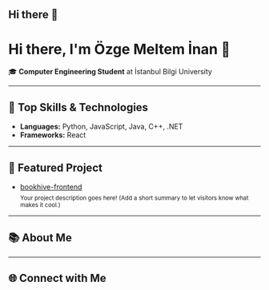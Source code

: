 ## Hi there 👋
# Hi there, I'm Özge Meltem İnan 👋

🎓 **Computer Engineering Student** at İstanbul Bilgi University

---

## 🚀 Top Skills & Technologies

- **Languages:** Python, JavaScript, Java, C++, .NET
- **Frameworks:** React

---

## 🌟 Featured Project

- [bookhive-frontend](https://github.com/ozgemelteminan/bookhive-frontend)  
  <sub>Your project description goes here! (Add a short summary to let visitors know what makes it cool.)</sub>

---

## 📚 About Me

<!--
✍️ Write a short bio or tagline here. (e.g., Passionate about building impactful software and always eager to learn.)
-->

---

## 🌐 Connect with Me

<!--
Add your LinkedIn, Twitter, personal website, or other social links here.
Example:
- [LinkedIn](https://linkedin.com/in/yourprofile)
- [Twitter](https://twitter.com/yourhandle)
-->
